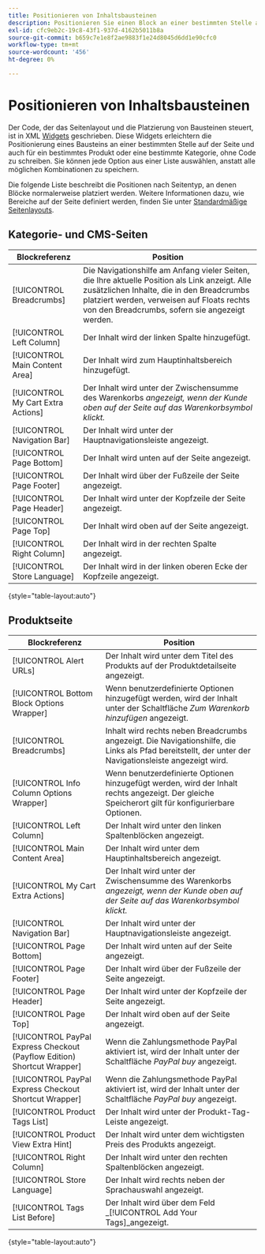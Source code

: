 ```yaml
---
title: Positionieren von Inhaltsbausteinen
description: Positionieren Sie einen Block an einer bestimmten Stelle auf der Seite und auch für ein bestimmtes Produkt oder eine bestimmte Kategorie, ohne Code zu schreiben
exl-id: cfc9eb2c-19c8-43f1-937d-4162b5011b8a
source-git-commit: b659c7e1e8f2ae9883f1e24d8045d6dd1e90cfc0
workflow-type: tm+mt
source-wordcount: '456'
ht-degree: 0%

---
```


# Positionieren von Inhaltsbausteinen

Der Code, der das Seitenlayout und die Platzierung von Bausteinen steuert, ist in XML [Widgets](widgets.md) geschrieben. Diese Widgets erleichtern die Positionierung eines Bausteins an einer bestimmten Stelle auf der Seite und auch für ein bestimmtes Produkt oder eine bestimmte Kategorie, ohne Code zu schreiben. Sie können jede Option aus einer Liste auswählen, anstatt alle möglichen Kombinationen zu speichern.

Die folgende Liste beschreibt die Positionen nach Seitentyp, an denen Blöcke normalerweise platziert werden. Weitere Informationen dazu, wie Bereiche auf der Seite definiert werden, finden Sie unter [Standardmäßige Seitenlayouts](page-layout.md#standard-page-layouts).

## Kategorie- und CMS-Seiten

| Blockreferenz | Position |
|----------|-------- |
| [!UICONTROL Breadcrumbs] | Die Navigationshilfe am Anfang vieler Seiten, die Ihre aktuelle Position als Link anzeigt. Alle zusätzlichen Inhalte, die in den Breadcrumbs platziert werden, verweisen auf Floats rechts von den Breadcrumbs, sofern sie angezeigt werden. |
| [!UICONTROL Left Column] | Der Inhalt wird der linken Spalte hinzugefügt. |
| [!UICONTROL Main Content Area] | Der Inhalt wird zum Hauptinhaltsbereich hinzugefügt. |
| [!UICONTROL My Cart Extra Actions] | Der Inhalt wird unter der Zwischensumme des Warenkorbs _angezeigt, wenn der Kunde oben auf der Seite auf das Warenkorbsymbol klickt._ |
| [!UICONTROL Navigation Bar] | Der Inhalt wird unter der Hauptnavigationsleiste angezeigt. |
| [!UICONTROL Page Bottom] | Der Inhalt wird unten auf der Seite angezeigt. |
| [!UICONTROL Page Footer] | Der Inhalt wird über der Fußzeile der Seite angezeigt. |
| [!UICONTROL Page Header] | Der Inhalt wird unter der Kopfzeile der Seite angezeigt. |
| [!UICONTROL Page Top] | Der Inhalt wird oben auf der Seite angezeigt. |
| [!UICONTROL Right Column] | Der Inhalt wird in der rechten Spalte angezeigt. |
| [!UICONTROL Store Language] | Der Inhalt wird in der linken oberen Ecke der Kopfzeile angezeigt. |

{style="table-layout:auto"}

## Produktseite

| Blockreferenz | Position |
|----------|-------- |
| [!UICONTROL Alert URLs] | Der Inhalt wird unter dem Titel des Produkts auf der Produktdetailseite angezeigt. |
| [!UICONTROL Bottom Block Options Wrapper] | Wenn benutzerdefinierte Optionen hinzugefügt werden, wird der Inhalt unter der Schaltfläche _Zum Warenkorb hinzufügen_ angezeigt. |
| [!UICONTROL Breadcrumbs] | Inhalt wird rechts neben Breadcrumbs angezeigt. Die Navigationshilfe, die Links als Pfad bereitstellt, der unter der Navigationsleiste angezeigt wird. |
| [!UICONTROL Info Column Options Wrapper] | Wenn benutzerdefinierte Optionen hinzugefügt werden, wird der Inhalt rechts angezeigt. Der gleiche Speicherort gilt für konfigurierbare Optionen. |
| [!UICONTROL Left Column] | Der Inhalt wird unter den linken Spaltenblöcken angezeigt. |
| [!UICONTROL Main Content Area] | Der Inhalt wird unter dem Hauptinhaltsbereich angezeigt. |
| [!UICONTROL My Cart Extra Actions] | Der Inhalt wird unter der Zwischensumme des Warenkorbs _angezeigt, wenn der Kunde oben auf der Seite auf das Warenkorbsymbol klickt._ |
| [!UICONTROL Navigation Bar] | Der Inhalt wird unter der Hauptnavigationsleiste angezeigt. |
| [!UICONTROL Page Bottom] | Der Inhalt wird unten auf der Seite angezeigt. |
| [!UICONTROL Page Footer] | Der Inhalt wird über der Fußzeile der Seite angezeigt. |
| [!UICONTROL Page Header] | Der Inhalt wird unter der Kopfzeile der Seite angezeigt. |
| [!UICONTROL Page Top] | Der Inhalt wird oben auf der Seite angezeigt. |
| [!UICONTROL PayPal Express Checkout (Payflow Edition) Shortcut Wrapper] | Wenn die Zahlungsmethode PayPal aktiviert ist, wird der Inhalt unter der Schaltfläche _PayPal buy_ angezeigt. |
| [!UICONTROL PayPal Express Checkout Shortcut Wrapper] | Wenn die Zahlungsmethode PayPal aktiviert ist, wird der Inhalt unter der Schaltfläche _PayPal buy_ angezeigt. |
| [!UICONTROL Product Tags List] | Der Inhalt wird unter der Produkt-Tag-Leiste angezeigt. |
| [!UICONTROL Product View Extra Hint] | Der Inhalt wird unter dem wichtigsten Preis des Produkts angezeigt. |
| [!UICONTROL Right Column] | Der Inhalt wird unter den rechten Spaltenblöcken angezeigt. |
| [!UICONTROL Store Language] | Der Inhalt wird rechts neben der Sprachauswahl angezeigt. |
| [!UICONTROL Tags List Before] | Der Inhalt wird über dem Feld _[!UICONTROL Add Your Tags]_angezeigt. |

{style="table-layout:auto"}
